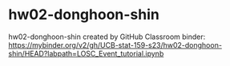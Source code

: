 # hw02-donghoon-shin
hw02-donghoon-shin created by GitHub Classroom
binder: https://mybinder.org/v2/gh/UCB-stat-159-s23/hw02-donghoon-shin/HEAD?labpath=LOSC_Event_tutorial.ipynb 
